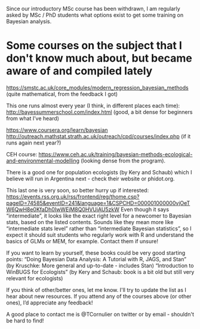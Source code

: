 Since our introductory MSc course has been withdrawn, I am regularly asked by MSc / PhD students what options exist to get some training on Bayesian analysis.

# Some courses on the subject that I don't know much about, but became aware of and compiled lately

https://smstc.ac.uk/core_modules/modern_regression_bayesian_methods (quite mathematical, from the feedback I got)

This one runs almost every year (I think, in different places each time):
http://bayessummerschool.com/index.html (good, a bit dense for beginners from what I’ve heard)

https://www.coursera.org/learn/bayesian 
http://outreach.mathstat.strath.ac.uk/outreach/cpd/courses/index.php (if it runs again next year?)

CEH course:
https://www.ceh.ac.uk/training/bayesian-methods-ecological-and-environmental-modelling (looking dense from the program).

There is a good one for population ecologists (by Kery and Schaub) which I believe will run in Argentina next - check their website or phidot.org.

This last one is very soon, so better hurry up if interested:
https://events.rss.org.uk/rss/frontend/reg/thome.csp?pageID=74585&eventID=241&language=1&CSPCHD=000001000000vjOeTW6QwH8e0KfaDh0IwWEjM8Q0HVUiAU5zkW
Even though it says “intermediate”, it looks like the exact right level for a newcomer to Bayesian stats, based on the listed contents. 
Sounds like they mean more like “intermediate stats level” rather than “intermediate Bayesian statistics”, so I expect it should suit students who regularly work with R and understand the basics of GLMs or MEM, for example. Contact them if unsure!

If you want to learn by yourself, these books could be very good starting points:
“Doing Bayesian Data Analysis: A Tutorial with R, JAGS, and Stan” (by Kruschke: More general and up-to-date - includes Stan)
“Introduction to WinBUGS for Ecologists” (by Kery and Schaub: book is a bit old but still very relevant for ecologists)

If you think of other/better ones, let me know. I'll try to update the list as I hear about new resources.
If you attend any of the courses above (or other ones), I’d appreciate any feedback!

A good place to contact me is @TCornulier on twitter or by email - shouldn't be hard to find!
